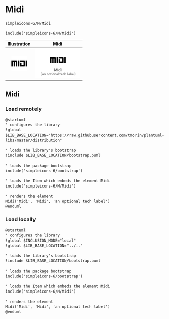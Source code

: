# Midi


```text
simpleicons-6/M/Midi
```

```text
include('simpleicons-6/M/Midi')
```



| Illustration | Midi |
| :---: | :---: |
| ![illustration for Illustration](../../simpleicons-6/M/Midi.png) | ![illustration for Midi](../../simpleicons-6/M/Midi.Local.png) |




## Midi

### Load remotely
```plantuml
@startuml
' configures the library
!global $LIB_BASE_LOCATION="https://raw.githubusercontent.com/tmorin/plantuml-libs/master/distribution"

' loads the library's bootstrap
!include $LIB_BASE_LOCATION/bootstrap.puml

' loads the package bootstrap
include('simpleicons-6/bootstrap')

' loads the Item which embeds the element Midi
include('simpleicons-6/M/Midi')

' renders the element
Midi('Midi', 'Midi', 'an optional tech label')
@enduml
```

### Load locally
```plantuml
@startuml
' configures the library
!global $INCLUSION_MODE="local"
!global $LIB_BASE_LOCATION="../.."

' loads the library's bootstrap
!include $LIB_BASE_LOCATION/bootstrap.puml

' loads the package bootstrap
include('simpleicons-6/bootstrap')

' loads the Item which embeds the element Midi
include('simpleicons-6/M/Midi')

' renders the element
Midi('Midi', 'Midi', 'an optional tech label')
@enduml
```

